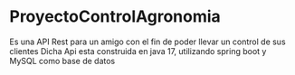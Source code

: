 # ProyectoControlAgronomia
Es una API Rest para un amigo con el fin de poder llevar un control de sus clientes
Dicha Api esta construida en java 17, utilizando spring boot y MySQL como base de datos
